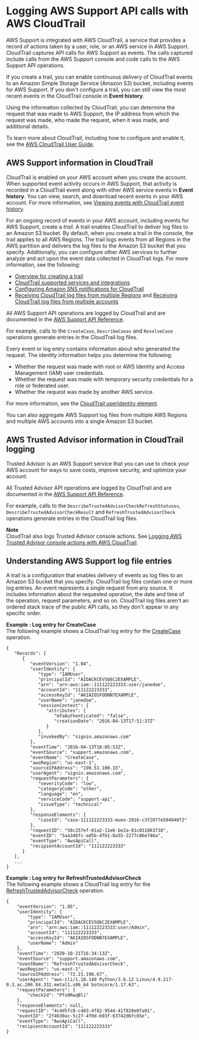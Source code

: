 # Logging AWS Support API calls with AWS CloudTrail<a name="logging-using-cloudtrail"></a>

AWS Support is integrated with AWS CloudTrail, a service that provides a record of actions taken by a user, role, or an AWS service in AWS Support\. CloudTrail captures API calls for AWS Support as events\. The calls captured include calls from the AWS Support console and code calls to the AWS Support API operations\.

If you create a trail, you can enable continuous delivery of CloudTrail events to an Amazon Simple Storage Service \(Amazon S3\) bucket, including events for AWS Support\. If you don't configure a trail, you can still view the most recent events in the CloudTrail console in **Event history**\.

Using the information collected by CloudTrail, you can determine the request that was made to AWS Support, the IP address from which the request was made, who made the request, when it was made, and additional details\.

To learn more about CloudTrail, including how to configure and enable it, see the [AWS CloudTrail User Guide](https://docs.aws.amazon.com/awscloudtrail/latest/userguide/)\.

## AWS Support information in CloudTrail<a name="aws-support-info-in-cloudtrail-history"></a>

CloudTrail is enabled on your AWS account when you create the account\. When supported event activity occurs in AWS Support, that activity is recorded in a CloudTrail event along with other AWS service events in **Event history**\. You can view, search, and download recent events in your AWS account\. For more information, see [Viewing events with CloudTrail event history](https://docs.aws.amazon.com/awscloudtrail/latest/userguide/view-cloudtrail-events.html)\.

For an ongoing record of events in your AWS account, including events for AWS Support, create a *trail*\. A trail enables CloudTrail to deliver log files to an Amazon S3 bucket\. By default, when you create a trail in the console, the trail applies to all AWS Regions\. The trail logs events from all Regions in the AWS partition and delivers the log files to the Amazon S3 bucket that you specify\. Additionally, you can configure other AWS services to further analyze and act upon the event data collected in CloudTrail logs\. For more information, see the following:
+ [Overview for creating a trail](https://docs.aws.amazon.com/awscloudtrail/latest/userguide/cloudtrail-create-and-update-a-trail.html)
+ [CloudTrail supported services and integrations](https://docs.aws.amazon.com/awscloudtrail/latest/userguide/cloudtrail-aws-service-specific-topics.html#cloudtrail-aws-service-specific-topics-integrations)
+ [Configuring Amazon SNS notifications for CloudTrail](https://docs.aws.amazon.com/awscloudtrail/latest/userguide/getting_notifications_top_level.html)
+ [Receiving CloudTrail log files from multiple Regions](https://docs.aws.amazon.com/awscloudtrail/latest/userguide/receive-cloudtrail-log-files-from-multiple-regions.html) and [Receiving CloudTrail log files from multiple accounts](https://docs.aws.amazon.com/awscloudtrail/latest/userguide/cloudtrail-receive-logs-from-multiple-accounts.html)

All AWS Support API operations are logged by CloudTrail and are documented in the [AWS Support API Reference](https://docs.aws.amazon.com/awssupport/latest/APIReference/)\.

For example, calls to the `CreateCase`, `DescribeCases` and `ResolveCase` operations generate entries in the CloudTrail log files\.

Every event or log entry contains information about who generated the request\. The identity information helps you determine the following:
+ Whether the request was made with root or AWS Identity and Access Management \(IAM\) user credentials\.
+ Whether the request was made with temporary security credentials for a role or federated user\.
+ Whether the request was made by another AWS service\.

For more information, see the [CloudTrail userIdentity element](https://docs.aws.amazon.com/awscloudtrail/latest/userguide/cloudtrail-event-reference-user-identity.html)\.

You can also aggregate AWS Support log files from multiple AWS Regions and multiple AWS accounts into a single Amazon S3 bucket\.

## AWS Trusted Advisor information in CloudTrail logging<a name="cloudtrail-logging-for-trusted-advisor"></a>

Trusted Advisor is an AWS Support service that you can use to check your AWS account for ways to save costs, improve security, and optimize your account\.

All Trusted Advisor API operations are logged by CloudTrail and are documented in the [AWS Support API Reference](https://docs.aws.amazon.com/awssupport/latest/APIReference/)\. 

For example, calls to the `DescribeTrustedAdvisorCheckRefreshStatuses`, `DescribeTrustedAdvisorCheckResult` and `RefreshTrustedAdvisorCheck` operations generate entries in the CloudTrail log files\.

**Note**  
CloudTrail also logs Trusted Advisor console actions\. See [Logging AWS Trusted Advisor console actions with AWS CloudTrail](logging-using-cloudtrail-for-aws-trusted-advisor.md)\.

## Understanding AWS Support log file entries<a name="understanding-aws-support-entries"></a>

A trail is a configuration that enables delivery of events as log files to an Amazon S3 bucket that you specify\. CloudTrail log files contain one or more log entries\. An event represents a single request from any source\. It includes information about the requested operation, the date and time of the operation, request parameters, and so on\. CloudTrail log files aren't an ordered stack trace of the public API calls, so they don't appear in any specific order\.

**Example : Log entry for CreateCase**  
The following example shows a CloudTrail log entry for the [CreateCase](https://docs.aws.amazon.com/awssupport/latest/APIReference/API_CreateCase.html) operation\.  

```
{
   "Records": [
      {
         "eventVersion": "1.04",
         "userIdentity": {
            "type": "IAMUser",
            "principalId": "AIDACKCEVSQ6C2EXAMPLE",
            "arn": "arn:aws:iam::111122223333:user/janedoe",
            "accountId": "111122223333",
            "accessKeyId": "AKIAIOSFODNN7EXAMPLE",
            "userName": "janedoe",
            "sessionContext": {
               "attributes": {
                  "mfaAuthenticated": "false",
                  "creationDate": "2016-04-13T17:51:37Z"
               }
            },
            "invokedBy": "signin.amazonaws.com"
         },
         "eventTime": "2016-04-13T18:05:53Z",
         "eventSource": "support.amazonaws.com",
         "eventName": "CreateCase",
         "awsRegion": "us-east-1",
         "sourceIPAddress": "198.51.100.15",
         "userAgent": "signin.amazonaws.com",
         "requestParameters": {
            "severityCode": "low",
            "categoryCode": "other",
            "language": "en",
            "serviceCode": "support-api",
            "issueType": "technical"
         },
         "responseElements": {
            "caseId": "case-111122223333-muen-2016-c3f2077e504940f2"
         },
         "requestID": "58c257ef-01a2-11e6-be2a-01c031063738",
         "eventID": "5aa34bfc-ad5b-4fb1-8a55-2277c86e746a",
         "eventType": "AwsApiCall",
         "recipientAccountId": "111122223333"
      }
   ],
   ...
}
```

**Example : Log entry for RefreshTrustedAdvisorCheck**  
The following example shows a CloudTrail log entry for the [RefreshTrustedAdvisorCheck](https://docs.aws.amazon.com/awssupport/latest/APIReference/API_RefreshTrustedAdvisorCheck.html) operation\.  

```
{
    "eventVersion": "1.05",
    "userIdentity": {
        "type": "IAMUser",
        "principalId": "AIDACKCEVSQ6C2EXAMPLE",
        "arn": "arn:aws:iam::111122223333:user/Admin",
        "accountId": "111122223333",
        "accessKeyId": "AKIAIOSFODNN7EXAMPLE",
        "userName": "Admin"
    },
    "eventTime": "2020-10-21T16:34:13Z",
    "eventSource": "support.amazonaws.com",
    "eventName": "RefreshTrustedAdvisorCheck",
    "awsRegion": "us-east-1",
    "sourceIPAddress": "72.21.198.67",
    "userAgent": "aws-cli/1.18.140 Python/3.6.12 Linux/4.9.217-0.3.ac.206.84.332.metal1.x86_64 botocore/1.17.63",
    "requestParameters": {
        "checkId": "Pfx0RwqBli"
    },
    "responseElements": null,
    "requestID": "4c4d5fc8-c403-4f82-9544-41f820e0fa01",
    "eventID": "2f4630ac-5c27-4f0d-b93f-63742d6fc85e",
    "eventType": "AwsApiCall",
    "recipientAccountId": "111122223333"
}
```